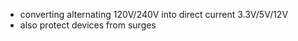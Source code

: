 - converting alternating 120V/240V into direct current 3.3V/5V/12V
- also protect devices from surges